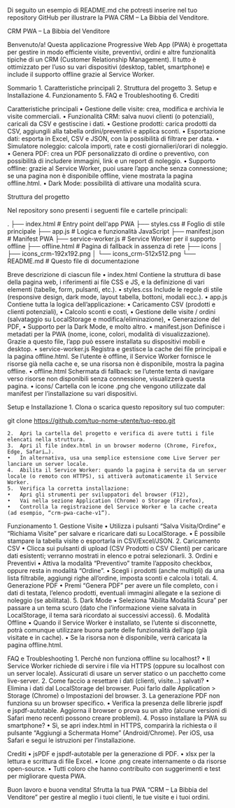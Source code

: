 Di seguito un esempio di README.md che potresti inserire nel tuo repository GitHub per illustrare la PWA CRM – La Bibbia del Venditore.

CRM PWA – La Bibbia del Venditore

Benvenuto/a! Questa applicazione Progressive Web App (PWA) è progettata per gestire in modo efficiente visite, preventivi, ordini e altre funzionalità tipiche di un CRM (Customer Relationship Management). Il tutto è ottimizzato per l’uso su vari dispositivi (desktop, tablet, smartphone) e include il supporto offline grazie al Service Worker.

Sommario
	1.	Caratteristiche principali
	2.	Struttura del progetto
	3.	Setup e Installazione
	4.	Funzionamento
	5.	FAQ e Troubleshooting
	6.	Crediti

Caratteristiche principali
	•	Gestione delle visite: crea, modifica e archivia le visite commerciali.
	•	Funzionalità CRM: salva nuovi clienti (o potenziali), caricali da CSV e gestiscine i dati.
	•	Gestione prodotti: carica prodotti da CSV, aggiungili alla tabella ordini/preventivi e applica sconti.
	•	Esportazione dati: esporta in Excel, CSV e JSON, con la possibilità di filtrare per data.
	•	Simulatore noleggio: calcola importi, rate e costi giornalieri/orari di noleggio.
	•	Genera PDF: crea un PDF personalizzato di ordine o preventivo, con possibilità di includere immagini, link e un report di noleggio.
	•	Supporto offline: grazie al Service Worker, puoi usare l’app anche senza connessione; se una pagina non è disponibile offline, viene mostrata la pagina offline.html.
	•	Dark Mode: possibilità di attivare una modalità scura.

Struttura del progetto

Nel repository sono presenti i seguenti file e cartelle principali:

.
├── index.html                # Entry point dell'app PWA
├── styles.css                # Foglio di stile principale
├── app.js                    # Logica e funzionalità JavaScript
├── manifest.json             # Manifest PWA
├── service-worker.js         # Service Worker per il supporto offline
├── offline.html              # Pagina di fallback in assenza di rete
├── icons
│   ├── icons_crm-192x192.png
│   └── icons_crm-512x512.png
└── README.md                 # Questo file di documentazione

Breve descrizione di ciascun file
	•	index.html
Contiene la struttura di base della pagina web, i riferimenti ai file CSS e JS, e la definizione di vari elementi (tabelle, form, pulsanti, etc.).
	•	styles.css
Include le regole di stile (responsive design, dark mode, layout tabella, bottoni, modali ecc.).
	•	app.js
Contiene tutta la logica dell’applicazione:
	•	Caricamento CSV (prodotti e clienti potenziali),
	•	Calcolo sconti e costi,
	•	Gestione delle visite / ordini (salvataggio su LocalStorage e modifica/eliminazione),
	•	Generazione del PDF,
	•	Supporto per la Dark Mode, e molto altro.
	•	manifest.json
Definisce i metadati per la PWA (nome, icone, colori, modalità di visualizzazione). Grazie a questo file, l’app può essere installata su dispositivi mobili e desktop.
	•	service-worker.js
Registra e gestisce la cache dei file principali e la pagina offline.html. Se l’utente è offline, il Service Worker fornisce le risorse già nella cache e, se una risorsa non è disponibile, mostra la pagina offline.
	•	offline.html
Schermata di fallback: se l’utente tenta di navigare verso risorse non disponibili senza connessione, visualizzerà questa pagina.
	•	icons/
Cartella con le icone .png che vengono utilizzate dal manifest per l’installazione su vari dispositivi.

Setup e Installazione
	1.	Clona o scarica questo repository sul tuo computer:

git clone https://github.com/tuo-nome-utente/tuo-repo.git


	2.	Apri la cartella del progetto e verifica di avere tutti i file elencati nella struttura.
	3.	Apri il file index.html in un browser moderno (Chrome, Firefox, Edge, Safari…).
	•	In alternativa, usa una semplice estensione come Live Server per lanciare un server locale.
	4.	Abilita il Service Worker: quando la pagina è servita da un server locale (o remoto con HTTPS), si attiverà automaticamente il Service Worker.
	5.	Verifica la corretta installazione:
	•	Apri gli strumenti per sviluppatori del browser (F12),
	•	Vai nella sezione Application (Chrome) o Storage (Firefox),
	•	Controlla la registrazione del Service Worker e la cache creata (ad esempio, “crm-pwa-cache-v1”).

Funzionamento
	1.	Gestione Visite
	•	Utilizza i pulsanti “Salva Visita/Ordine” e “Richiama Visite” per salvare e ricaricare dati su LocalStorage.
	•	È possibile stampare la tabella visite o esportarla in CSV/Excel/JSON.
	2.	Caricamento CSV
	•	Clicca sui pulsanti di upload (CSV Prodotti o CSV Clienti) per caricare dati esistenti; verranno mostrati in elenco e potrai selezionarli.
	3.	Ordini e Preventivi
	•	Attiva la modalità “Preventivo” tramite l’apposito checkbox, oppure resta in modalità “Ordine”.
	•	Scegli i prodotti (anche multipli) da una lista filtrabile, aggiungi righe all’ordine, imposta sconti e calcola i totali.
	4.	Generazione PDF
	•	Premi “Genera PDF” per avere un file completo, con i dati di testata, l’elenco prodotti, eventuali immagini allegate e la sezione di noleggio (se abilitata).
	5.	Dark Mode
	•	Seleziona “Abilita Modalità Scura” per passare a un tema scuro (dato che l’informazione viene salvata in LocalStorage, il tema sarà ricordato ai successivi accessi).
	6.	Modalità Offline
	•	Quando il Service Worker è installato, se l’utente si disconnette, potrà comunque utilizzare buona parte delle funzionalità dell’app (già visitate e in cache).
	•	Se la risorsa non è disponibile, verrà caricata la pagina offline.html.

FAQ e Troubleshooting
	1.	Perché non funziona offline su localhost?
	•	Il Service Worker richiede di servire i file via HTTPS (oppure su localhost con un server locale). Assicurati di usare un server statico o un pacchetto come live-server.
	2.	Come faccio a resettare i dati (clienti, visite…) salvati?
	•	Elimina i dati dal LocalStorage del browser. Puoi farlo dalle Application > Storage (Chrome) o Impostazioni del browser.
	3.	La generazione PDF non funziona su un browser specifico.
	•	Verifica la presenza delle librerie jspdf e jspdf-autotable. Aggiorna il browser o prova su un altro (alcune versioni di Safari meno recenti possono creare problemi).
	4.	Posso installare la PWA su smartphone?
	•	Sì, se apri index.html in HTTPS, comparirà la richiesta o il pulsante “Aggiungi a Schermata Home” (Android/Chrome). Per iOS, usa Safari e segui le istruzioni per l’installazione.

Crediti
	•	jsPDF e jspdf-autotable per la generazione di PDF.
	•	xlsx per la lettura e scrittura di file Excel.
	•	Icone .png create internamente o da risorse open-source.
	•	Tutti coloro che hanno contribuito con suggerimenti e test per migliorare questa PWA.

Buon lavoro e buona vendita! Sfrutta la tua PWA “CRM – La Bibbia del Venditore” per gestire al meglio i tuoi clienti, le tue visite e i tuoi ordini.
